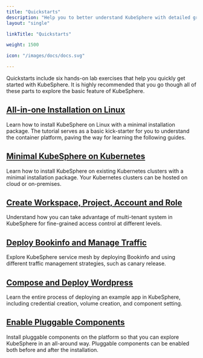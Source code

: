 ```yaml
---
title: "Quickstarts"
description: "Help you to better understand KubeSphere with detailed graphics and contents"
layout: "single"

linkTitle: "Quickstarts"

weight: 1500

icon: "/images/docs/docs.svg"

---
```


Quickstarts include six hands-on lab exercises that help you quickly get started with KubeSphere. It is highly recommended that you go though all of these parts to explore the basic feature of KubeSphere.

## [All-in-one Installation on Linux](../quick-start/all-in-one-on-linux/)

Learn how to install KubeSphere on Linux with a minimal installation package. The tutorial serves as a basic kick-starter for you to understand the container platform, paving the way for learning the following guides.

## [Minimal KubeSphere on Kubernetes](../quick-start/minimal-kubesphere-on-k8s/)

Learn how to install KubeSphere on existing Kubernetes clusters with a minimal installation package. Your Kubernetes clusters can be hosted on cloud or on-premises.

## [Create Workspace, Project, Account and Role](../quick-start/create-workspace-and-project/)

Understand how you can take advantage of multi-tenant system in KubeSphere for fine-grained access control at different levels.

## [Deploy Bookinfo and Manage Traffic](../quick-start/deploy-bookinfo-to-k8s/)

Explore KubeSphere service mesh by deploying Bookinfo and using different traffic management strategies, such as canary release.

## [Compose and Deploy Wordpress](../quick-start/wordpress-deployment/)

Learn the entire process of deploying an example app in KubeSphere, including credential creation, volume creation, and component setting.

## [Enable Pluggable Components](../quick-start/enable-pluggable-components/)

Install pluggable components on the platform so that you can explore KubeSphere in an all-around way. Pluggable components can be enabled both before and after the installation.


